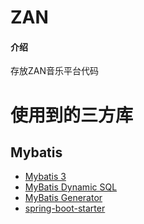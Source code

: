 # ZAN

#### 介绍
存放ZAN音乐平台代码

# 使用到的三方库

## Mybatis

- [Mybatis 3](https://mybatis.org/mybatis-3/)
- [MyBatis Dynamic SQL](https://mybatis.org/mybatis-dynamic-sql/docs/introduction.html)
- [MyBatis Generator](https://mybatis.org/generator/)
- [spring-boot-starter](https://mybatis.org/spring-boot-starter/mybatis-spring-boot-autoconfigure/zh/index.html)
